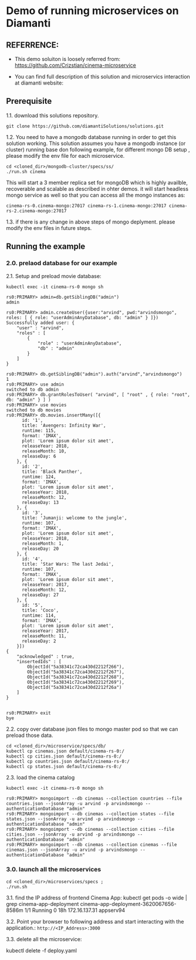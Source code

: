 # Demo of running microservices on Diamanti

## REFERRENCE:
* This demo soluiton is loosely referred from:
https://github.com/Crizstian/cinema-microservice

* You can find full description of this solution and microservics interaction at diamanti website:
<TBD>

## Prerequisite 

1.1. download this solutions repository.
```
git clone https://github.com/diamantiSolutions/solutions.git
```
1.2. You need to have a mongodb database running in order to get this solution working. This solution assumes you have a mongodb instance (or cluster) running base don following example, for different mongo DB setup , please modify the env file for each microservice.
```
cd <cloned_dir>/mongodb-cluster/specs/ss/
./run.sh cinema
```
This will start a 3 member replica set for mongoDB which is highly availble, recoverable and scalable as described in ohter demos. it will start headless mongo service as well so that you can access all the mongo instances as:
```
cinema-rs-0.cinema-mongo:27017 cinema-rs-1.cinema-mongo:27017 cinema-rs-2.cinema-mongo:27017
```
1.3. if there is any change in above steps of mongo deplyment. please modify the env files in future steps.


## Running the example

### 2.0. prelaod database for our example

2.1. Setup and preload movie database:
```
kubectl exec -it cinema-rs-0 mongo sh

rs0:PRIMARY> admin=db.getSiblingDB("admin")
admin

rs0:PRIMARY> admin.createUser({user:"arvind", pwd:"arvindsmongo", roles: [ { role: "userAdminAnyDatabase", db: "admin" } ]})
Successfully added user: {
	"user" : "arvind",
	"roles" : [
		{
			"role" : "userAdminAnyDatabase",
			"db" : "admin"
		}
	]
}

rs0:PRIMARY> db.getSiblingDB("admin").auth("arvind","arvindsmongo")
1
rs0:PRIMARY> use admin
switched to db admin
rs0:PRIMARY> db.grantRolesToUser( "arvind", [ "root" , { role: "root", db: "admin" } ] )
rs0:PRIMARY> use movies
switched to db movies
rs0:PRIMARY> db.movies.insertMany([{
      id: '1',
      title: 'Avengers: Infinity War',
      runtime: 115,
      format: 'IMAX',
      plot: 'Lorem ipsum dolor sit amet',
      releaseYear: 2018,
      releaseMonth: 10,
      releaseDay: 6
    }, {
      id: '2',
      title: 'Black Panther',
      runtime: 124,
      format: 'IMAX',
      plot: 'Lorem ipsum dolor sit amet',
      releaseYear: 2018,
      releaseMonth: 12,
      releaseDay: 13
    }, {
      id: '3',
      title: 'Jumanji: welcome to the jungle',
      runtime: 107,
      format: 'IMAX',
      plot: 'Lorem ipsum dolor sit amet',
      releaseYear: 2018,
      releaseMonth: 1,
      releaseDay: 20
    }, {
      id: '4',
      title: 'Star Wars: The last Jedai',
      runtime: 107,
      format: 'IMAX',
      plot: 'Lorem ipsum dolor sit amet',
      releaseYear: 2017,
      releaseMonth: 12,
      releaseDay: 27
    }, {
      id: '5',
      title: 'Coco',
      runtime: 114,
      format: 'IMAX',
      plot: 'Lorem ipsum dolor sit amet',
      releaseYear: 2017,
      releaseMonth: 11,
      releaseDay: 2
    }])
{
	"acknowledged" : true,
	"insertedIds" : [
		ObjectId("5a38341c72ca430d2212f266"),
		ObjectId("5a38341c72ca430d2212f267"),
		ObjectId("5a38341c72ca430d2212f268"),
		ObjectId("5a38341c72ca430d2212f269"),
		ObjectId("5a38341c72ca430d2212f26a")
	]
}


rs0:PRIMARY> exit
bye
```

2.2. copy over database json files to mongo master pod so that we can preload those data.
```
cd <cloned_dir>/microservice/specs/db/
kubectl cp cinemas.json default/cinema-rs-0:/
kubectl cp cities.json default/cinema-rs-0:/
kubectl cp countries.json default/cinema-rs-0:/
kubectl cp states.json default/cinema-rs-0:/
```

2.3. load the cinema catalog
```
kubectl exec -it cinema-rs-0 mongo sh

rs0:PRIMARY> mongoimport --db cinemas --collection countries --file countries.json --jsonArray -u arvind -p arvindsmongo --authenticationDatabase "admin"
rs0:PRIMARY> mongoimport --db cinemas --collection states --file states.json --jsonArray -u arvind -p arvindsmongo --authenticationDatabase "admin"
rs0:PRIMARY> mongoimport --db cinemas --collection cities --file cities.json --jsonArray -u arvind -p arvindsmongo --authenticationDatabase "admin"
rs0:PRIMARY> mongoimport --db cinemas --collection cinemas --file cinemas.json --jsonArray -u arvind -p arvindsmongo --authenticationDatabase "admin"
```

### 3.0. launch all the microservices
```
cd <cloned_dir>/microservices/specs ;
./run.sh
```

3.1. find the IP address of frontend Cinema App:
kubectl get pods -o wide | grep cinema-app-deployment
cinema-app-deployment-3620067656-8586m               1/1       Running            0          18h       172.16.137.31    appserv94


3.2. Point your browser to following address and start interacting with the application.:
``
http://<IP_Address>:3000
``

3.3. delete all the microservice:

kubectl delete -f deploy.yaml


